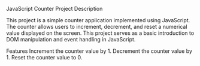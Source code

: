 JavaScript Counter Project
Description

This project is a simple counter application implemented using JavaScript.
The counter allows users to increment, decrement, and reset a numerical value displayed on the screen. 
This project serves as a basic introduction to DOM manipulation and event handling in JavaScript.

Features
Increment the counter value by 1.
Decrement the counter value by 1.
Reset the counter value to 0.
